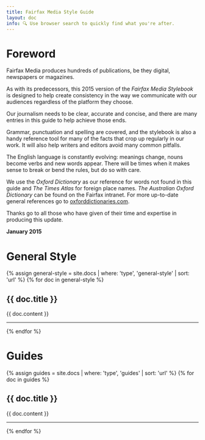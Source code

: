 ```yaml
---
title: Fairfax Media Style Guide 
layout: doc
info: 🔍 Use browser search to quickly find what you're after.
---
```


# Foreword

Fairfax Media produces hundreds of publications, be they digital, newspapers or magazines.

As with its predecessors, this 2015 version of the _Fairfax Media Stylebook_ is designed to help create consistency in the way we communicate with our audiences regardless of the platform they choose.

Our journalism needs to be clear, accurate and concise, and there are many entries in this guide to help achieve those ends.

Grammar, punctuation and spelling are covered, and the stylebook is also a handy reference tool for many of the facts that crop up regularly in our work. It will also help writers and editors avoid many common pitfalls.

The English language is constantly evolving: meanings change, nouns become verbs and new words appear. There will be times when it makes sense to break or bend the rules, but do so with care.

We use the _Oxford Dictionary_ as our reference for words not found in this guide and _The Times Atlas_ for foreign place names. _The Australian Oxford Dictionary_ can be found on the Fairfax intranet. For more up-to-date general references go to [oxforddictionaries.com](https://oxforddictionaries.com).

Thanks go to all those who have given of their time and expertise in producing this update.

**January 2015**

# General Style

{% assign general-style = site.docs | where: 'type', 'general-style' | sort: 'url' %}
{% for doc in general-style %}
## {{ doc.title }}
{{ doc.content }}
<hr>
{% endfor %}

# Guides

{% assign guides = site.docs | where: 'type', 'guides' | sort: 'url' %}
{% for doc in guides %}
## {{ doc.title }}
{{ doc.content }}
<hr>
{% endfor %}